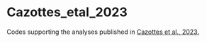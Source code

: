 # Cazottes_etal_2023
Codes supporting the analyses published in [Cazottes et al., 2023.](https://www.biorxiv.org/content/10.1101/2023.12.04.569904v1)
